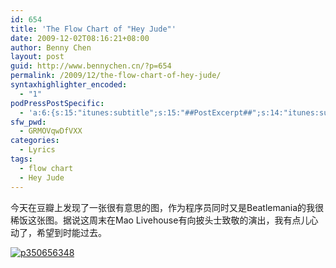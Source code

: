 ```yaml
---
id: 654
title: 'The Flow Chart of "Hey Jude"'
date: 2009-12-02T08:16:21+08:00
author: Benny Chen
layout: post
guid: http://www.bennychen.cn/?p=654
permalink: /2009/12/the-flow-chart-of-hey-jude/
syntaxhighlighter_encoded:
  - "1"
podPressPostSpecific:
  - 'a:6:{s:15:"itunes:subtitle";s:15:"##PostExcerpt##";s:14:"itunes:summary";s:15:"##PostExcerpt##";s:15:"itunes:keywords";s:17:"##WordPressCats##";s:13:"itunes:author";s:10:"##Global##";s:15:"itunes:explicit";s:2:"No";s:12:"itunes:block";s:2:"No";}'
sfw_pwd:
  - GRMOVqwDfVXX
categories:
  - Lyrics
tags:
  - flow chart
  - Hey Jude
---
```

今天在豆瓣上发现了一张很有意思的图，作为程序员同时又是Beatlemania的我很稀饭这张图。据说这周末在Mao Livehouse有向披头士致敬的演出，我有点儿心动了，希望到时能过去。
  
<a href="http://www.bennychen.cn/wp-content/uploads/2009/12/p350656348.jpg" class="highslide-image" onclick="return hs.expand(this);"><img src="http://www.bennychen.cn/wp-content/uploads/2009/12/p350656348.jpg" alt="p350656348" title="p350656348" class="alignleft size-full wp-image-655" srcset="http://www.bennychen.cn/wp-content/uploads/2009/12/p350656348.jpg 449w, http://www.bennychen.cn/wp-content/uploads/2009/12/p350656348-224x300.jpg 224w" sizes="(max-width: 449px) 100vw, 449px" /></a>